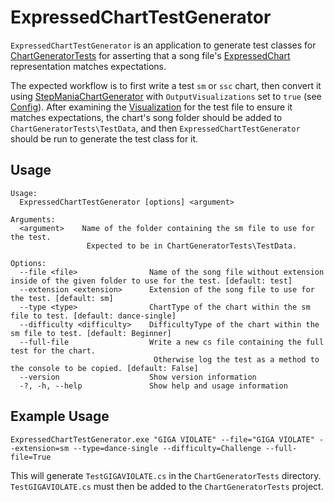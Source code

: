 # ExpressedChartTestGenerator

`ExpressedChartTestGenerator` is an application to generate test classes for [ChartGeneratorTests](../../ChartGeneratorTests/docs/Readme.md) for asserting that a song file's [ExpressedChart](../../StepManiaLibrary/docs/ExpressedChart.md) representation matches expectations.

The expected workflow is to first write a test `sm` or `ssc` chart, then convert it using [StepManiaChartGenerator](../../StepManiaChartGenerator/docs/Readme.md) with `OutputVisualizations` set to `true` (see [Config](../../StepManiaChartGenerator/docs/Config.md)). After examining the [Visualization](../../StepManiaChartGenerator/docs/Visualizations.md) for the test file to ensure it matches expectations, the chart's song folder should be added to `ChartGeneratorTests\TestData`, and then `ExpressedChartTestGenerator` should be run to generate the test class for it.

## Usage
```
Usage:
  ExpressedChartTestGenerator [options] <argument>

Arguments:
  <argument>    Name of the folder containing the sm file to use for the test.
                 Expected to be in ChartGeneratorTests\TestData.

Options:
  --file <file>                Name of the song file without extension inside of the given folder to use for the test. [default: test]
  --extension <extension>      Extension of the song file to use for the test. [default: sm]
  --type <type>                ChartType of the chart within the sm file to test. [default: dance-single]
  --difficulty <difficulty>    DifficultyType of the chart within the sm file to test. [default: Beginner]
  --full-file                  Write a new cs file containing the full test for the chart.
                                Otherwise log the test as a method to the console to be copied. [default: False]
  --version                    Show version information
  -?, -h, --help               Show help and usage information
```
## Example Usage
```
ExpressedChartTestGenerator.exe "GIGA VIOLATE" --file="GIGA VIOLATE" --extension=sm --type=dance-single --difficulty=Challenge --full-file=True
```
This will generate `TestGIGAVIOLATE.cs` in the `ChartGeneratorTests` directory. `TestGIGAVIOLATE.cs` must then be added to the `ChartGeneratorTests` project.